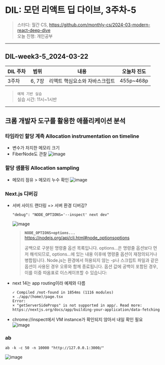 # DIL: 모던 리액트 딥 다이브, 3주차-5

> 스터디: 월간 CS, https://github.com/monthly-cs/2024-03-modern-react-deep-dive  
> 오늘 진행: 개인공부

---

## DIL-week3-5_2024-03-22

| DIL 주차 | 범위   | 내용                           | 오늘차 진도 |
| -------- | ------ | ------------------------------ | ----------- |
| 3주차    | 6, 7장 | 리액트 핵심요소와 자바스크립트 | 455p~468p       |

> `예제 기반 실습`  
> 실습 시간: 11시~1시반

---

## 크롬 개발자 도구를 활용한 애플리케이션 분석

### 타임라인 할당 계측 Allocation instrumentation on timeline

- 변수가 차지한 메모리 크기
- FiberNode도 관찰
![image](https://github.com/monthly-cs/2024-03-modern-react-deep-dive/assets/94776135/4b599f9b-c0e4-4451-89ae-c52e890a58cb)

### 할당 샘플링 Allocation sampling

- 메모리 점유 > 메모리 누수 확인
![image](https://github.com/monthly-cs/2024-03-modern-react-deep-dive/assets/94776135/8896214d-d553-4069-a5ca-604792dea35d)

### Next.js 디버깅

- 서버 사이드 랜더링 => 서버 환경 디버깅?
  ```
  "debug": "NODE_OPTIONS='--inspect' next dev"
  ```
  ![image](https://github.com/monthly-cs/2024-03-modern-react-deep-dive/assets/94776135/3041d1c8-ca59-4808-856d-16bdb84fd457)
  > **`NODE_OPTIONS=options...`**
  > https://nodejs.org/api/cli.html#node_optionsoptions
  > 
  > 공백으로 구분된 명령줄 옵션 목록입니다. options...은 명령줄 옵션보다 먼저 해석되므로, options...에 있는 내용 이후에 명령줄 옵션이 재정의되거나 병합됩니다. Node.js는 환경에서 허용되지 않는 -p나 스크립트 파일과 같은 옵션이 사용된 경우 오류와 함께 종료됩니다.
  > 옵션 값에 공백이 포함된 경우, 이를 이중 따옴표로 이스케이프할 수 있습니다:
  >
- next 14는 app routing이라 예제와 다름
  ```tsx
  ✓ Compiled /not-found in 1854ms (1116 modules)
  ⨯ ./app/(home)/page.tsx
  Error:
  × "getServerSideProps" is not supported in app/. Read more: https://nextjs.org/docs/app/building-your-application/data-fetching
  ```
- chrome://inspect에서 VM instance가 확인되지 않아서 내일 확인 필요
  ![image](https://github.com/monthly-cs/2024-03-modern-react-deep-dive/assets/94776135/b01ea13d-3d12-4e26-9fdd-0470c1d902f5)


### ab
```
ab -k -c 50 -n 10000 "http://127.0.0.1:3000/"
```
![image](https://github.com/monthly-cs/2024-03-modern-react-deep-dive/assets/94776135/ba14134b-91e1-4e55-8b3d-92a0dae5e78d)
